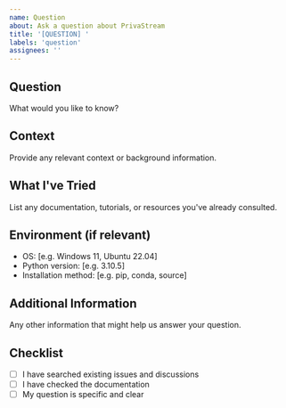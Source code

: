 ```yaml
---
name: Question
about: Ask a question about PrivaStream
title: '[QUESTION] '
labels: 'question'
assignees: ''
---
```


## Question
What would you like to know?

## Context
Provide any relevant context or background information.

## What I've Tried
List any documentation, tutorials, or resources you've already consulted.

## Environment (if relevant)
- OS: [e.g. Windows 11, Ubuntu 22.04]
- Python version: [e.g. 3.10.5]
- Installation method: [e.g. pip, conda, source]

## Additional Information
Any other information that might help us answer your question.

## Checklist
- [ ] I have searched existing issues and discussions
- [ ] I have checked the documentation
- [ ] My question is specific and clear